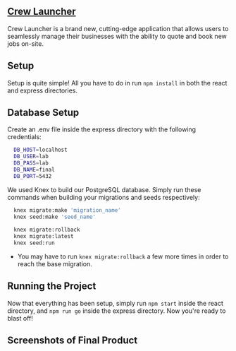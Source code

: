 ## [Crew Launcher](https://github.com/jon-choi/CrewLauncher/blob/master/Documents/Crew%20Launcher%20logo%202.png?raw=true)

Crew Launcher is a brand new, cutting-edge application that allows users to seamlessly manage their businesses with the ability to quote and book new jobs on-site.

## Setup

Setup is quite simple! All you have to do in run `npm install` in both the react and express directories.

## Database Setup

Create an .env file inside the express directory with the following credentials:

```sh
  DB_HOST=localhost
  DB_USER=lab
  DB_PASS=lab
  DB_NAME=final
  DB_PORT=5432
  ```
We used Knex to build our PostgreSQL database. Simply run these commands when building your migrations and seeds respectively:

```sh
  knex migrate:make 'migration_name'
  knex seed:make 'seed_name'
  
  knex migrate:rollback
  knex migrate:latest
  knex seed:run
  ```
  * You may have to run `knex migrate:rollback` a few more times in order to reach the base migration.

## Running the Project

Now that everything has been setup, simply run `npm start` inside the react directory, and `npm run go` inside the express directory. Now you're ready to blast off!

## Screenshots of Final Product